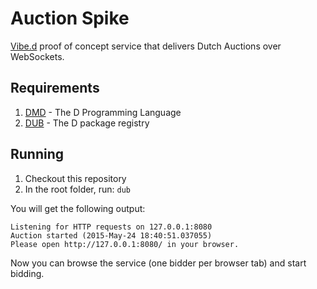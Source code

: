 # Auction Spike

[Vibe.d](http://vibed.org/) proof of concept service that delivers Dutch Auctions over WebSockets.

## Requirements

1. [DMD](http://dlang.org/download.html) - The D Programming Language
2. [DUB](http://code.dlang.org/download) - The D package registry

## Running

1. Checkout this repository
2. In the root folder, run: ```dub```

You will get the following output:

```
Listening for HTTP requests on 127.0.0.1:8080
Auction started (2015-May-24 18:40:51.037055)
Please open http://127.0.0.1:8080/ in your browser.
```

Now you can browse the service (one bidder per browser tab) and start bidding.
